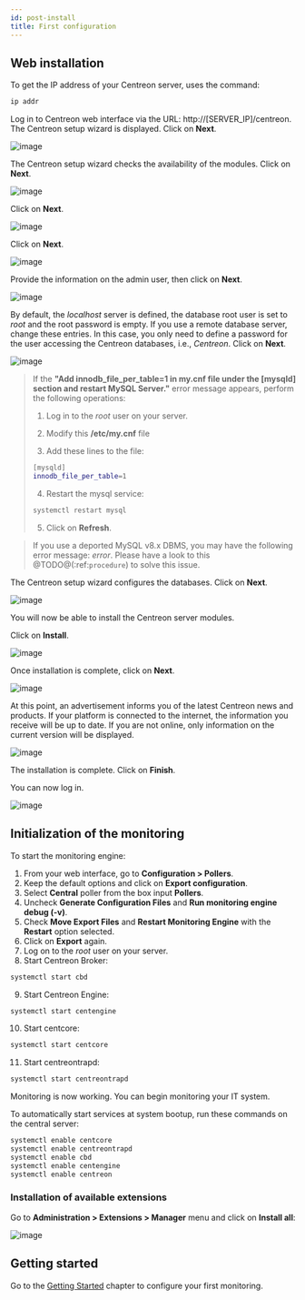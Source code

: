 ```yaml
---
id: post-install
title: First configuration
---
```


## Web installation

To get the IP address of your Centreon server, uses the command:

```Bash
ip addr
```

Log in to Centreon web interface via the URL: http://[SERVER_IP]/centreon.
The Centreon setup wizard is displayed. Click on **Next**.

![image](assets/installation/acentreonwelcome.png)

The Centreon setup wizard checks the availability of the modules. Click on **Next**.

![image](assets/installation/acentreoncheckmodules.png)

Click on **Next**.

![image](assets/installation/amonitoringengine2.png)

Click on **Next**.

![image](assets/installation/abrokerinfo2.png)

Provide the information on the admin user, then click on **Next**.

![image](assets/installation/aadmininfo.png)

By default, the *localhost* server is defined, the database root user is set to *root* and the root password is empty.
If you use a remote database server, change these entries. In this case, you only need to define a password for the
user accessing the Centreon databases, i.e., *Centreon*. Click on **Next**.

![image](assets/installation/adbinfo.png)

> If the **"Add innodb_file_per_table=1 in my.cnf file under the [mysqld] section and restart MySQL Server."** error
> message appears, perform the following operations:
> 
> 1. Log in to the *root* user on your server.
> 
> 2. Modify this **/etc/my.cnf** file
> 
> 3. Add these lines to the file:
>
>```Bash
>[mysqld]
>innodb_file_per_table=1
>```
>
>4. Restart the mysql service:
>
>```Bash
>systemctl restart mysql
>```
>
>5. Click on **Refresh**.

> If you use a deported MySQL v8.x DBMS, you may have the following error message: *error*.
> Please have a look to this @TODO@(:ref:`procedure`) to solve this issue.

The Centreon setup wizard configures the databases. Click on **Next**.

![image](assets/installation/adbconf.png)

You will now be able to install the Centreon server modules.

Click on **Install**.

![image](assets/installation/module_installationa.png)

Once installation is complete, click on **Next**.

![image](assets/installation/module_installationb.png)

At this point, an advertisement informs you of the latest Centreon news and products. If your platform is connected to
the internet, the information you receive will be up to date. If you are not online, only information on the current
version will be displayed.

![image](assets/installation/aendinstall.png)

The installation is complete. Click on **Finish**.

You can now log in.

![image](assets/installation/aconnection.png)

## Initialization of the monitoring

To start the monitoring engine:

1. From your web interface, go to **Configuration \> Pollers**.
2. Keep the default options and click on **Export configuration**.
3. Select **Central** poller from the box input **Pollers**.
4. Uncheck **Generate Configuration Files** and **Run monitoring engine debug (-v)**.
5. Check **Move Export Files** and **Restart Monitoring Engine** with the **Restart** option selected.
6. Click on **Export** again.
7. Log on to the *root* user on your server.
8. Start Centreon Broker:

```Bash
systemctl start cbd
```

9. Start Centreon Engine:

```Bash
systemctl start centengine
```

10. Start centcore:

```Bash
systemctl start centcore
```

11. Start centreontrapd:

```Bash
systemctl start centreontrapd
```

Monitoring is now working. You can begin monitoring your IT system.

To automatically start services at system bootup, run these commands on the central server:

```Bash
systemctl enable centcore
systemctl enable centreontrapd
systemctl enable cbd
systemctl enable centengine
systemctl enable centreon
```

### Installation of available extensions

Go to **Administration \> Extensions \> Manager** menu and click on **Install all**:

![image](assets/installation/install_imp_2.png)

## Getting started

Go to the [Getting Started](../tutorials/tutorials) chapter to configure your first monitoring.
